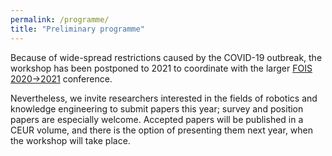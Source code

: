 ```yaml
---
permalink: /programme/
title: "Preliminary programme"
---
```


Because of wide-spread restrictions caused by the COVID-19 outbreak, the workshop has been postponed to 2021 to coordinate with the larger [FOIS 2020->2021](https://fois2020.inf.unibz.it/) conference.

Nevertheless, we invite researchers interested in the fields of robotics and knowledge engineering to submit papers this year; survey and position papers are especially welcome. Accepted papers will be published in a CEUR volume, and there is the option of presenting them next year, when the workshop will take place.
